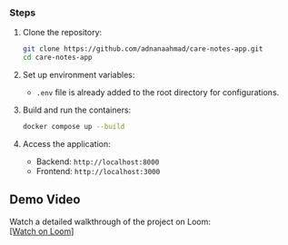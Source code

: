 ### Steps
1. Clone the repository:
   ```bash
   git clone https://github.com/adnanaahmad/care-notes-app.git
   cd care-notes-app
   ```

2. Set up environment variables:
   - `.env` file is already added to the root directory for configurations.

3. Build and run the containers:
   ```bash
   docker compose up --build
   ```

4. Access the application:
   - Backend: `http://localhost:8000`
   - Frontend: `http://localhost:3000`


## Demo Video

Watch a detailed walkthrough of the project on Loom:  
[[Watch on Loom]](https://www.loom.com/share/1de86bf74b0b45b79f32069fc26fd6c2?sid=6d5eb872-f13f-4042-8fec-c97fd13472e4)


